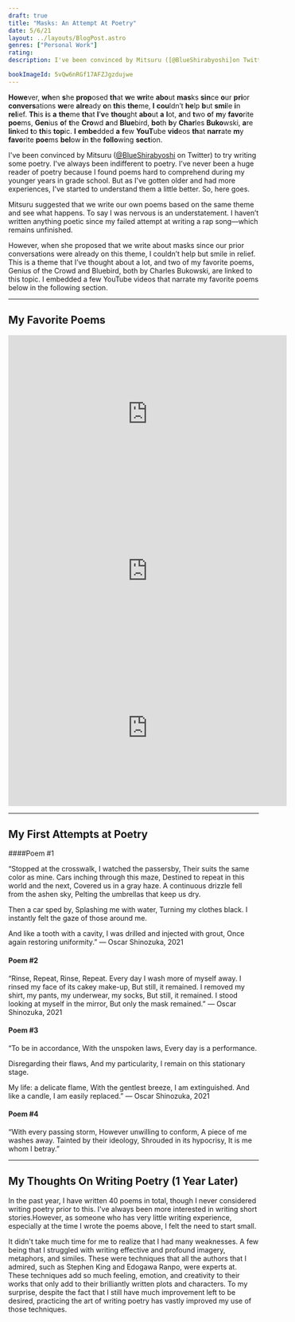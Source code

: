 ```yaml
---
draft: true
title: "Masks: An Attempt At Poetry"
date: 5/6/21
layout: ../layouts/BlogPost.astro
genres: ["Personal Work"]
rating: 
description: I've been convinced by Mitsuru ([@BlueShirabyoshi]on Twitter) to try writing some poetry. I've always been indifferent to poetry. I’ve never been a huge reader of poetry because I found poems hard to comprehend during my younger years in grade school. But as I've gotten older and had more experiences, I've started to understand them a little better. So, here goes.

bookImageId: 5vQw6nRGf17AFZJgzdujwe
---
```


<p class="bionic">
  <b class="b">Howe</b>ver, <b class="b">wh</b>en <b class="b">s</b>he <b class="b">prop</b>osed <b class="b">th</b>at <b class="b">w</b>e <b class="b">wri</b>te <b class="b">abo</b>ut <b class="b">mas</b>ks <b class="b">sin</b>ce <b class="b">o</b>ur <b class="b">pri</b>or <b class="b">convers</b>ations <b class="b">we</b>re <b class="b">alre</b>ady <b class="b">o</b>n <b class="b">th</b>is <b class="b">the</b>me, <b class="b">I</b> <b class="b">cou</b>ldn&#x2019;t <b class="b">he</b>lp <b class="b">b</b>ut <b class="b">smi</b>le <b class="b">i</b>n <b class="b">rel</b>ief. <b class="b">Th</b>is <b class="b">i</b>s <b class="b">a</b> <b class="b">the</b>me <b class="b">th</b>at <b class="b">I</b>&#x2019;<b class="b">v</b>e <b class="b">thou</b>ght <b class="b">abo</b>ut <b class="b">a</b> <b class="b">l</b>ot, <b class="b">a</b>nd <b class="b">t</b>wo <b class="b">o</b>f <b class="b">m</b>y <b class="b">favo</b>rite <b class="b">poe</b>ms, <b class="b">Gen</b>ius <b class="b">o</b>f <b class="b">t</b>he <b class="b">Cro</b>wd <b class="b">a</b>nd <b class="b">Blue</b>bird, <b class="b">bo</b>th <b class="b">b</b>y <b class="b">Char</b>les <b class="b">Buko</b>wski, <b class="b">a</b>re <b class="b">lin</b>ked <b class="b">t</b>o <b class="b">th</b>is <b class="b">top</b>ic. <b class="b">I</b> <b class="b">embe</b>dded <b class="b">a</b> <b class="b">f</b>ew <b class="b">YouT</b>ube <b class="b">vid</b>eos <b class="b">th</b>at <b class="b">narr</b>ate <b class="b">m</b>y <b class="b">favo</b>rite <b class="b">poe</b>ms <b class="b">bel</b>ow <b class="b">i</b>n <b class="b">t</b>he <b class="b">follo</b>wing <b class="b">sect</b>ion.
</p>

I've been convinced by Mitsuru ([@BlueShirabyoshi](https://twitter.com/BlueShirabyoshi) on Twitter) to try writing some poetry. I've always been indifferent to poetry. I’ve never been a huge reader of poetry because I found poems hard to comprehend during my younger years in grade school. But as I've gotten older and had more experiences, I've started to understand them a little better. So, here goes.

Mitsuru suggested that we write our own poems based on the same theme and see what happens. To say I was nervous is an understatement. I haven’t written anything poetic since my failed attempt at writing a rap song—which remains unfinished.

However, when she proposed that we write about masks since our prior conversations were already on this theme, I couldn’t help but smile in relief. This is a theme that I’ve thought about a lot, and two of my favorite poems, Genius of the Crowd and Bluebird, both by Charles Bukowski, are linked to this topic. I embedded a few YouTube videos that narrate my favorite poems below in the following section.

---

## My Favorite Poems

<iframe class="w-full h-auto aspect-video" width="560" height="315" src="https://www.youtube.com/embed/BefliMlEzZ8" title="YouTube video player" frameborder="0" allow="accelerometer; autoplay; clipboard-write; encrypted-media; gyroscope; picture-in-picture" allowfullscreen></iframe>

<iframe class="w-full h-auto aspect-video" width="560" height="315" src="https://www.youtube.com/embed/0doGM_6izYg" title="YouTube video player" frameborder="0" allow="accelerometer; autoplay; clipboard-write; encrypted-media; gyroscope; picture-in-picture" allowfullscreen></iframe>

<iframe class="w-full h-auto aspect-video" width="560" height="315" src="https://www.youtube.com/embed/Yhi6y1XWb-E" title="YouTube video player" frameborder="0" allow="accelerometer; autoplay; clipboard-write; encrypted-media; gyroscope; picture-in-picture" allowfullscreen></iframe>

---

## My First Attempts at Poetry 

####Poem #1

“Stopped at the crosswalk,
I watched the passersby,
Their suits the same color as mine.
Cars inching through this maze,
Destined to repeat in this world and the next,
Covered us in a gray haze.
A continuous drizzle fell from the ashen sky,
Pelting the umbrellas that keep us dry.

Then a car sped by,
Splashing me with water,
Turning my clothes black.
I instantly felt the gaze of those around me.

And like a tooth with a cavity,
I was drilled and injected with grout,
Once again restoring uniformity.”
— Oscar Shinozuka, 2021

#### Poem #2

“Rinse, Repeat, Rinse, Repeat.
Every day I wash more of myself away.
I rinsed my face of its cakey make-up,
But still, it remained.
I removed my shirt, my pants, my underwear, my socks,
But still, it remained.
I stood looking at myself in the mirror,
But only the mask remained.”
— Oscar Shinozuka, 2021

#### Poem #3

“To be in accordance,
With the unspoken laws,
Every day is a performance.

Disregarding their flaws,
And my particularity,
I remain on this stationary stage.

My life: a delicate flame,
With the gentlest breeze,
I am extinguished.
And like a candle,
I am easily replaced.”
— Oscar Shinozuka, 2021

#### Poem #4

“With every passing storm,
However unwilling to conform,
A piece of me washes away.
Tainted by their ideology,
Shrouded in its hypocrisy,
It is me whom I betray.”

---

## My Thoughts On Writing Poetry (1 Year Later)

In the past year, I have written 40 poems in total, though I never considered writing poetry prior to this. I've always been more interested in writing short stories.However, as someone who has very little writing experience, especially at the time I wrote the poems above, I felt the need to start small. 

It didn't take much time for me to realize that I had many weaknesses. A few being that I struggled with writing effective and profound imagery, metaphors, and similes. These were techniques that all the authors that I admired, such as Stephen King and Edogawa Ranpo, were experts at. These techniques add so much feeling, emotion, and creativity to their works that only add to their brilliantly written plots and characters. To my surprise, despite the fact that I still have much improvement left to be desired, practicing the art of writing poetry has vastly improved my use of those techniques. 

